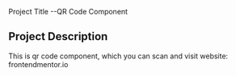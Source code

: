 Project Title
--QR Code Component

## Project Description

This is qr code component, which you can scan and visit website: frontendmentor.io
